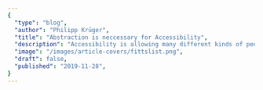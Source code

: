 ```yaml
---
{
  "type": "blog",
  "author": "Philipp Krüger",
  "title": "Abstraction is neccessary for Accessibility",
  "description": "Accessibility is allowing many different kinds of people access to your GUI. Abstraction is the means of doing so without writing many different kinds of GUIs.",
  "image": "/images/article-covers/fittslist.png",
  "draft": false,
  "published": "2019-11-28",
}
---
```

